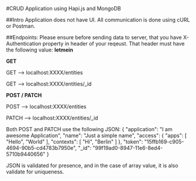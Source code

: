 #CRUD Application using Hapi.js and MongoDB

##Intro
Application does not have UI. All communication is done using cURL or Postman.

##Endpoints:
Please ensure before sending data to server, that you have X-Authentication property in header of your reqeust. That header must have the following value: **letmein**

**GET**

GET --> localhost:XXXX/entities

GET --> localhost:XXXX/entities/_id

**POST / PATCH**

POST --> localhost:XXXX/entities

PATCH --> localhost:XXXX/entities/_id


Both POST and PATCH use the following JSON:
{
  "application": "I am awesome Application",
  "name": "Just a simple name",
  "access": {
    "apps": [
      "Hello",
      "World"
    ],
    "contexts": [
      "Hi",
      "Berlin"
    ]
  },
  "token": "15ffb169-c905-4694-90b5-cd4783b7950e",
  "_id": "99f19ad0-8947-11e6-8ed4-5710b9440656"
}


JSON is validated for presence, and in the case of array value, it is also validate for uniqueness.





